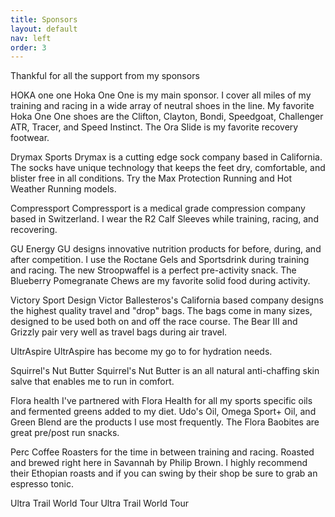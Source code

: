 ```yaml
---
title: Sponsors
layout: default
nav: left
order: 3
---
```


Thankful for all the support from my sponsors

HOKA one one
Hoka One One is my main sponsor. I cover all miles of my training and racing in a wide array of neutral shoes in the line. My favorite Hoka One One shoes are the Clifton, Clayton, Bondi, Speedgoat, Challenger ATR, Tracer, and Speed Instinct. The Ora Slide is my favorite recovery footwear.


Drymax Sports
Drymax is a cutting edge sock company based in California. The socks have unique technology that keeps the feet dry, comfortable, and blister free in all conditions. Try the Max Protection Running and Hot Weather Running models.


Compressport
Compressport is a medical grade compression company based in Switzerland. I wear the R2 Calf Sleeves while training, racing, and recovering.


GU Energy
GU designs innovative nutrition products for before, during, and after competition. I use the Roctane Gels and Sportsdrink during training and racing. The new Stroopwaffel is a perfect pre-activity snack. The Blueberry Pomegranate Chews are my favorite solid food during activity.


Victory Sport Design
Victor Ballesteros's California based company designs the highest quality travel and "drop" bags. The bags come in many sizes, designed to be used both on and off the race course. The Bear III and Grizzly pair very well as travel bags during air travel.


UltrAspire
UltrAspire has become my go to for hydration needs.


Squirrel's Nut Butter
Squirrel's Nut Butter is an all natural anti-chaffing skin salve that enables me to run in comfort.


Flora health
I've partnered with Flora Health for all my sports specific oils and fermented greens added to my diet. Udo's Oil, Omega Sport+ Oil, and Green Blend are the products I use most frequently. The Flora Baobites are great pre/post run snacks.


Perc Coffee Roasters for the time in between training and racing. Roasted and brewed right here in Savannah by Philip Brown. I highly recommend their Ethopian roasts and if you can swing by their shop be sure to grab an espresso tonic.


Ultra Trail World Tour
Ultra Trail World Tour
